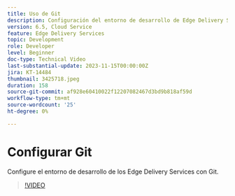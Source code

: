 ```yaml
---
title: Uso de Git
description: Configuración del entorno de desarrollo de Edge Delivery Services con Git.
version: 6.5, Cloud Service
feature: Edge Delivery Services
topic: Development
role: Developer
level: Beginner
doc-type: Technical Video
last-substantial-update: 2023-11-15T00:00:00Z
jira: KT-14484
thumbnail: 3425718.jpeg
duration: 158
source-git-commit: af928e60410022f12207082467d3bd9b818af59d
workflow-type: tm+mt
source-wordcount: '25'
ht-degree: 0%

---
```



# Configurar Git

Configure el entorno de desarrollo de los Edge Delivery Services con Git.

>[!VIDEO](https://video.tv.adobe.com/v/3425718/?learn=on)
